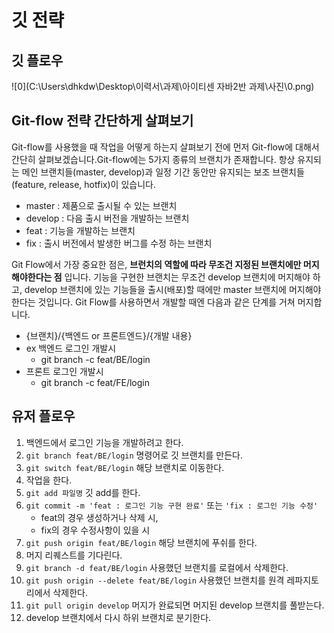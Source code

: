 

# 깃 전략

## 깃 플로우

![0](C:\Users\dhkdw\Desktop\이력서\과제\아이티센 자바2반 과제\사진\0.png)



## **Git-flow 전략 간단하게 살펴보기**

Git-flow를 사용했을 때 작업을 어떻게 하는지 살펴보기 전에 먼저 Git-flow에 대해서 간단히 살펴보겠습니다.Git-flow에는 5가지 종류의 브랜치가 존재합니다. 항상 유지되는 메인 브랜치들(master, develop)과 일정 기간 동안만 유지되는 보조 브랜치들(feature, release, hotfix)이 있습니다.

- master : 제품으로 출시될 수 있는 브랜치
- develop : 다음 출시 버전을 개발하는 브랜치
- feat : 기능을 개발하는 브랜치
- fix : 출시 버전에서 발생한 버그를 수정 하는 브랜치

Git Flow에서 가장 중요한 점은, **브런치의 역할에 따라 무조건 지정된 브랜치에만 머지해야한다는 점** 입니다. 기능을 구현한 브랜치는 무조건 develop 브랜치에 머지해야 하고, develop 브랜치에 있는 기능들을 출시(배포)할 때에만 master 브랜치에 머지해야 한다는 것입니다. Git Flow를 사용하면서 개발할 때엔 다음과 같은 단계를 거쳐 머지합니다.





- {브랜치}/{백엔드 or 프론트엔드}/{개발 내용}
- ex 백엔드 로그인 개발시
  - git branch -c feat/BE/login
- 프론트 로그인 개발시
  - git branch -c feat/FE/login



## 유저 플로우

1. 백엔드에서 로그인 기능을 개발하려고 한다.
2. `git branch feat/BE/login` 명령어로 깃 브랜치를 만든다.
3. `git switch feat/BE/login` 해당 브랜치로 이동한다.
4. 작업을 한다.
5. `git add 파일명` 깃 add를 한다.
6. `git commit -m 'feat : 로그인 기능 구현 완료'` 또는 `'fix : 로그인 기능 수정'` 
   - feat의 경우 생성하거나 삭제 시,
   - fix의 경우 수정사항이 있을 시
7. `git push origin feat/BE/login` 해당 브랜치에 푸쉬를 한다.
8. 머지 리퀘스트를 기다린다.
9. `git branch -d feat/BE/login` 사용했던 브랜치를 로컬에서 삭제한다.
10. `git push origin --delete feat/BE/login` 사용했던 브랜치를 원격 레파지토리에서 삭제한다.
11. `git pull origin develop` 머지가 완료되면 머지된 develop 브랜치를 풀받는다.
12. develop 브랜치에서 다시 하위 브랜치로 분기한다.



 
